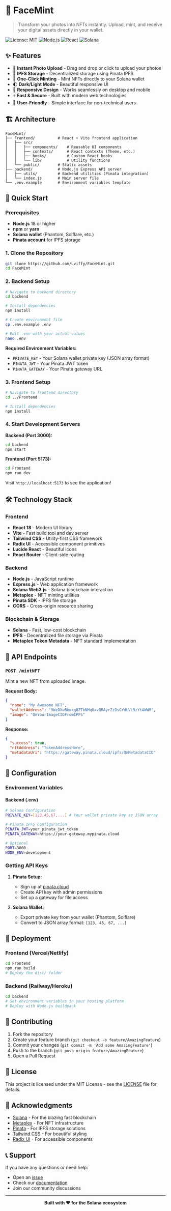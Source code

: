 # 🎨 FaceMint

> Transform your photos into NFTs instantly. Upload, mint, and receive your digital assets directly in your wallet.

[![License: MIT](https://img.shields.io/badge/License-MIT-yellow.svg)](https://opensource.org/licenses/MIT)
[![Node.js](https://img.shields.io/badge/Node.js-18+-green.svg)](https://nodejs.org/)
[![React](https://img.shields.io/badge/React-18+-blue.svg)](https://reactjs.org/)
[![Solana](https://img.shields.io/badge/Solana-Devnet-purple.svg)](https://solana.com/)

## ✨ Features

- 📸 **Instant Photo Upload** - Drag and drop or click to upload your photos
- 🔗 **IPFS Storage** - Decentralized storage using Pinata IPFS
- 🚀 **One-Click Minting** - Mint NFTs directly to your Solana wallet
- 🌓 **Dark/Light Mode** - Beautiful responsive UI
- 📱 **Responsive Design** - Works seamlessly on desktop and mobile
- ⚡ **Fast & Secure** - Built with modern web technologies
- 🎯 **User-Friendly** - Simple interface for non-technical users

## 🏗️ Architecture

```
FaceMint/
├── Frontend/          # React + Vite frontend application
│   ├── src/
│   │   ├── components/    # Reusable UI components
│   │   ├── contexts/      # React contexts (Theme, etc.)
│   │   ├── hooks/         # Custom React hooks
│   │   └── lib/           # Utility functions
│   └── public/        # Static assets
├── backend/           # Node.js Express API server
│   ├── utils/         # Backend utilities (Pinata integration)
│   └── index.js       # Main server file
└── .env.example       # Environment variables template
```

## 🚀 Quick Start

### Prerequisites

- **Node.js** 18 or higher
- **npm** or **yarn**
- **Solana wallet** (Phantom, Solflare, etc.)
- **Pinata account** for IPFS storage

### 1. Clone the Repository

```bash
git clone https://github.com/Lviffy/FaceMint.git
cd FaceMint
```

### 2. Backend Setup

```bash
# Navigate to backend directory
cd backend

# Install dependencies
npm install

# Create environment file
cp .env.example .env

# Edit .env with your actual values
nano .env
```

**Required Environment Variables:**
- `PRIVATE_KEY` - Your Solana wallet private key (JSON array format)
- `PINATA_JWT` - Your Pinata JWT token
- `PINATA_GATEWAY` - Your Pinata gateway URL

### 3. Frontend Setup

```bash
# Navigate to frontend directory
cd ../Frontend

# Install dependencies
npm install
```

### 4. Start Development Servers

**Backend (Port 3000):**
```bash
cd backend
npm start
```

**Frontend (Port 5173):**
```bash
cd Frontend
npm run dev
```

Visit `http://localhost:5173` to see the application!

## 🛠️ Technology Stack

### Frontend
- **React 18** - Modern UI library
- **Vite** - Fast build tool and dev server
- **Tailwind CSS** - Utility-first CSS framework
- **Radix UI** - Accessible component primitives
- **Lucide React** - Beautiful icons
- **React Router** - Client-side routing

### Backend
- **Node.js** - JavaScript runtime
- **Express.js** - Web application framework
- **Solana Web3.js** - Solana blockchain interaction
- **Metaplex** - NFT minting utilities
- **Pinata SDK** - IPFS file storage
- **CORS** - Cross-origin resource sharing

### Blockchain & Storage
- **Solana** - Fast, low-cost blockchain
- **IPFS** - Decentralized file storage via Pinata
- **Metaplex Token Metadata** - NFT standard implementation

## 📝 API Endpoints

### `POST /mintNFT`

Mint a new NFT from uploaded image.

**Request Body:**
```json
{
  "name": "My Awesome NFT",
  "walletAddress": "9WzDXwBbmkg8ZTbNMqUxvQRAyrZzDsGYdLVL9zYtAWWM",
  "image": "QmYourImageCIDFromIPFS"
}
```

**Response:**
```json
{
  "success": true,
  "nftAddress": "TokenAddressHere",
  "metadataUri": "https://gateway.pinata.cloud/ipfs/QmMetadataCID"
}
```

## 🔧 Configuration

### Environment Variables

#### Backend (.env)
```bash
# Solana Configuration
PRIVATE_KEY=[123,45,67,...] # Your wallet private key as JSON array

# Pinata IPFS Configuration
PINATA_JWT=your_pinata_jwt_token
PINATA_GATEWAY=https://your-gateway.mypinata.cloud

# Optional
PORT=3000
NODE_ENV=development
```

### Getting API Keys

1. **Pinata Setup:**
   - Sign up at [pinata.cloud](https://pinata.cloud)
   - Create API key with admin permissions
   - Set up a gateway for file access

2. **Solana Wallet:**
   - Export private key from your wallet (Phantom, Solflare)
   - Convert to JSON array format: `[123, 45, 67, ...]`

## 🚀 Deployment

### Frontend (Vercel/Netlify)
```bash
cd Frontend
npm run build
# Deploy the dist/ folder
```

### Backend (Railway/Heroku)
```bash
cd backend
# Set environment variables in your hosting platform
# Deploy with Node.js buildpack
```

## 🤝 Contributing

1. Fork the repository
2. Create your feature branch (`git checkout -b feature/AmazingFeature`)
3. Commit your changes (`git commit -m 'Add some AmazingFeature'`)
4. Push to the branch (`git push origin feature/AmazingFeature`)
5. Open a Pull Request

## 📄 License

This project is licensed under the MIT License - see the [LICENSE](LICENSE) file for details.

## 🙏 Acknowledgments

- [Solana](https://solana.com/) - For the blazing fast blockchain
- [Metaplex](https://metaplex.com/) - For NFT infrastructure
- [Pinata](https://pinata.cloud/) - For IPFS storage solutions
- [Tailwind CSS](https://tailwindcss.com/) - For beautiful styling
- [Radix UI](https://radix-ui.com/) - For accessible components

## 📞 Support

If you have any questions or need help:

- Open an [issue](https://github.com/Lviffy/FaceMint/issues)
- Check our [documentation](https://github.com/Lviffy/FaceMint/wiki)
- Join our community discussions

---

<div align="center">
  <strong>Built with ❤️ for the Solana ecosystem</strong>
</div>
